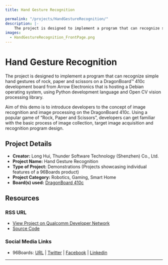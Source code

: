 ```yaml
---
title: Hand Gesture Recognition

permalink: "/projects/HandGestureRecognition/"
description: |-
    The project is designed to implement a program that can recognize simple hand gestures of rock, paper and scissors on a DragonBoard™ 410c development board from Arrow Electronics that is hosting a Debian operating system, using Python development language and Open CV vision processing library.
images:
  - HandGestureRecognition_FrontPage.png
---
```

# Hand Gesture Recognition

The project is designed to implement a program that can recognize simple hand gestures of rock, paper and scissors on a DragonBoard™ 410c development board from Arrow Electronics that is hosting a Debian operating system, using Python development language and Open CV vision processing library.

Aim of this demo is to introduce developers to the concept of image recognition and image processing on the DragonBoard 410c. Using a popular game of “Rock, Paper and Scissors”, developers can get familiar with the basic process of image collection, target image acquisition and recognition program design.

## Project Details

- **Creator:** Long Hui, Thunder Software Technology (Shenzhen) Co., Ltd.
- **Project Name:** Hand Gesture Recognition
- **Type of Project:** Demonstrations (Projects showcasing individual features of a 96Boards product)
- **Project Category:** Robotics, Gaming, Smart Home
- **Board(s) used:** [DragonBoard 410c](https://www.96boards.org/product/dragonboard410c/)

## Resources

### RSS URL

- [View Project on Qualcomm Developer Network](https://developer.qualcomm.com/project/hand-gesture-recognition)
- [Source Code](http://pan.baidu.com/s/1hswoVhq)

### Social Media Links

- 96Boards: [URL](https://www.96boards.org/) &#124; [Twitter](https://twitter.com/96boards) &#124; [Facebook](https://www.facebook.com/96Boards) &#124; [Linkedin](https://www.linkedin.com/showcase/6637095/)


***
